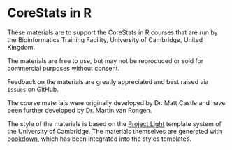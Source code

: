 # CoreStats in R

These materials are to support the CoreStats in R courses that are run by the Bioinformatics Training Facility, University of Cambridge, United Kingdom.

The materials are free to use, but may not be reproduced or sold for commercial purposes without consent.

Feedback on the materials are greatly appreciated and best raised via `Issues` on GitHub.

The course materials were originally developed by Dr. Matt Castle and have been further developed by Dr. Martin van Rongen.


The style of the materials is based on the [Project Light](https://www.cam.ac.uk/web-support/project-light) template system of the University of Cambridge. The materials themselves are generated with [bookdown](https://bookdown.org), which has been integrated into the styles templates.
